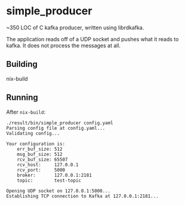 # simple_producer

~350 LOC of C kafka producer, written using librdkafka. 

The application reads off of a UDP socket and pushes what it reads
to kafka. It does not process the messages at all.

## Building

nix-build

## Running

After `nix-build`:
```
./result/bin/simple_producer config.yaml
Parsing config file at config.yaml...
Validating config...

Your configuration is:
    err_buf_size: 512
    msg_buf_size: 512
    rcv_buf_size: 65507
    rcv_host:     127.0.0.1
    rcv_port:     5000
    broker:       127.0.0.1:2181
    topic:        test-topic

Opening UDP socket on 127.0.0.1:5000...
Establishing TCP connection to Kafka at 127.0.0.1:2181...
```
